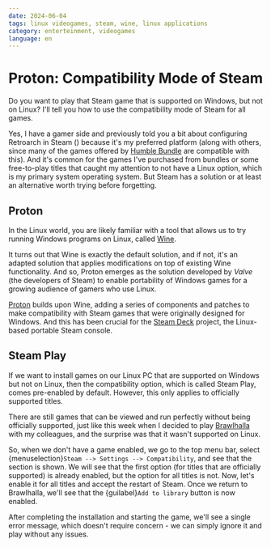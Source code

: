 ```yaml
---
date: 2024-06-04
tags: linux videogames, steam, wine, linux applications
category: enterteinment, videogames
language: en
---
```


# Proton: Compatibility Mode of Steam

Do you want to play that Steam game that is supported on Windows, but not on
Linux? I'll tell you how to use the compatibility mode of Steam for all games.

Yes, I have a gamer side and previously told you a bit about configuring
Retroarch in Steam ([](/en/blog/2021/configurar-retroarch-en-steam.rst)) because
it's my preferred platform (along with others, since many of the games offered
by [Humble Bundle](https://www.humblebundle.com/) are compatible with this). And
it's common for the games I've purchased from bundles or some free-to-play
titles that caught my attention to not have a Linux option, which is my primary
system operating system. But Steam has a solution or at least an alternative
worth trying before forgetting.

## Proton

In the Linux world, you are likely familiar with a tool that allows us to try
running Windows programs on Linux, called [Wine](https://www.winehq.org/).

It turns out that Wine is exactly the default solution, and if not, it's an
adapted solution that applies modifications on top of existing Wine
functionality. And so, Proton emerges as the solution developed by _Valve_ (the
developers of Steam) to enable portability of Windows games for a growing
audience of gamers who use Linux.

[Proton](https://github.com/ValveSoftware/Proton) builds upon Wine, adding a
series of components and patches to make compatibility with Steam games that
were originally designed for Windows. And this has been crucial for the
[Steam Deck](https://store.steamedeck.com/) project, the Linux-based portable
Steam console.

## Steam Play

If we want to install games on our Linux PC that are supported on Windows but
not on Linux, then the compatibility option, which is called Steam Play, comes
pre-enabled by default. However, this only applies to officially supported
titles.

There are still games that can be viewed and run perfectly without being
officially supported, just like this week when I decided to play
[Brawlhalla](https://store.steamedeck.com/app/291550/Brawlhalla/) with my
colleagues, and the surprise was that it wasn't supported on Linux.

So, when we don't have a game enabled, we go to the top menu bar, select
{menuselection}`Steam --> Settings --> Compatibility`, and see that the section
is shown. We will see that the first option (for titles that are officially
supported) is already enabled, but the option for all titles is not. Now, let's
enable it for all titles and accept the restart of Steam. Once we return to
Brawlhalla, we'll see that the {guilabel}`Add to library` button is now enabled.

After completing the installation and starting the game, we'll see a single
error message, which doesn't require concern - we can simply ignore it and play
without any issues.
